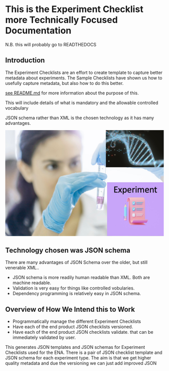 # This is the Experiment Checklist more Technically Focused Documentation</title>


N.B. this will probably go to READTHEDOCS

## Introduction
The Experiment Checklists are an effort to create template to capture 
better metadata about experiments. The Sample Checklists have shown us how to usefully 
capture metadata, but also how to do this better.

[see README.md](../README.md) for more information about the purpose of this.

This will include details of what is mandatory and the allowable controlled vocabulary

JSON schema rather than XML is the chosen technology as it has many advantages.

![](ExptChecklistpng.png)

## Technology chosen was JSON schema
There are many advantages of JSON Schema over the older, but still venerable XML..
* JSON schema is more readily human readable than XML. Both are machine readable.
* Validation is very easy for things like controlled vobularies.
* Dependency programming is relatively easy in JSON schema.

## Overview of How We Intend this to Work

* Programmatically manage the different Experiment Checklists
* Have each of the end product JSON checklists versioned.
* Have each of the end product JSON checklists validate. that can be immediately 
validated by user.

This generates JSON templates and JSON schemas for Experiment Checklists used for the ENA. There is a pair of JSON checklist template and JSON schema for each experiment type.
The aim is that we get higher quality metadata and due the versioning we can just 
add improved JSON 